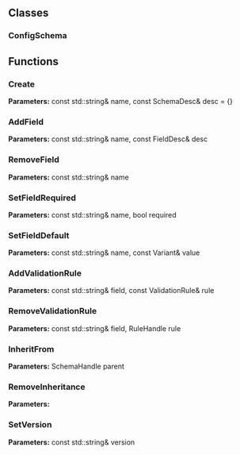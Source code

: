 
## Classes

### ConfigSchema




## Functions

### Create



**Parameters:** const std::string& name, const SchemaDesc& desc = {}

### AddField



**Parameters:** const std::string& name, const FieldDesc& desc

### RemoveField



**Parameters:** const std::string& name

### SetFieldRequired



**Parameters:** const std::string& name, bool required

### SetFieldDefault



**Parameters:** const std::string& name, const Variant& value

### AddValidationRule



**Parameters:** const std::string& field, const ValidationRule& rule

### RemoveValidationRule



**Parameters:** const std::string& field, RuleHandle rule

### InheritFrom



**Parameters:** SchemaHandle parent

### RemoveInheritance



**Parameters:** 

### SetVersion



**Parameters:** const std::string& version
